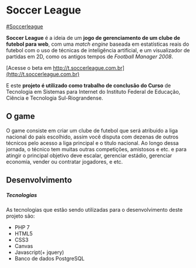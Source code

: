 # Soccer League
[#Soccerleague](http://t.soccerleague.com.br/assets/img/icon2.png)


**Soccer League** é a ideia de um **jogo de gerenciamento de um clube de futebol para web**, com uma *match engine* baseada em estatísticas reais do futebol com o uso de técnicas de inteligência artificial, e um visualizador de partidas em 2D, como os antigos tempos de *Football Manager 2008*.

[Acesse o beta em http://t.soccerleague.com.br](http://t.soccerleague.com.br)

E este **projeto é utilizado como trabalho de conclusão do Curso** de Tecnologia em Sistemas para Internet do Instituto Federal de Educação, Ciência e Tecnologia Sul-Riograndense.

## O game
O game consiste em criar um clube de futebol que será atribuido a liga nacional do país escolhido, assim você disputa com dezenas de outros técnicos pelo acesso a liga principal e o titulo nacional. Ao longo dessa jornada, o técnico tem muitas outras competições, amistosos e etc. e para atingir o principal objetivo deve escalar, gerenciar estádio, gerenciar economia, vender ou contratar jogadores, e etc.

<!-- ##### Liga (Campeonatos Nacionais)
Os campeonatos nacionais são divididos por grupos e divisões. Cada grupo contém 18 clubes e cada divisão contém *divisão anterior**2** grupos, ficando assim:

| divisões | grupos | clubes |
|----------|--------|-------|
| 1        | 1      | 18    |
| 2        | 2      | 36    |
| 3        | 4      | 72    |
| 4        | 8      | 144   |
| 5        | 16     | 288   |
| ...        | ...   | ...   |

O acesso ou a queda de divisão funciona da seguinte maneira:
+ 3 primeiros sobem para a divisão superior
+ 18º,17º,16º e 15º são rebaixados diretamente
+ 14º,13º,12º e 11º disputam playoffs onde os perdedores são rebaixados -->

## Desenvolvimento
##### Tecnologias
As tecnologias que estão sendo utilizadas para o desenvolvimento deste projeto são:
* PHP 7
* HTML5
* CSS3
* Canvas
* Javascript(+ jquery)
* Banco de dados PostgreSQL
